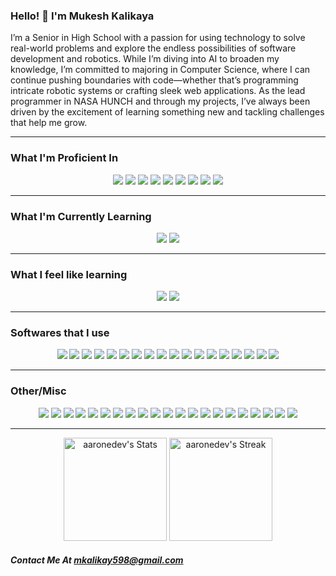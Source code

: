 ### Hello! 👋 I'm Mukesh Kalikaya

I’m a Senior in High School with a passion for using technology to solve real-world problems and explore the endless possibilities of software development and robotics. While I’m diving into AI to broaden my knowledge, I’m committed to majoring in Computer Science, where I can continue pushing boundaries with code—whether that’s programming intricate robotic systems or crafting sleek web applications. As the lead programmer in NASA HUNCH and through my projects, I’ve always been driven by the excitement of learning something new and tackling challenges that help me grow.

---

### What I'm Proficient In
<p align="center">
  <img src = "https://img.shields.io/badge/JavaScript-323330?style=for-the-badge&logo=javascript&logoColor=F7DF1E" />
  <img src = "https://img.shields.io/badge/Node.js-43853D?style=for-the-badge&logo=node.js&logoColor=white" />
  <img src = "https://img.shields.io/badge/HTML-239120?style=for-the-badge&logo=html5&logoColor=white" />
  <img src = "https://img.shields.io/badge/CSS-239120?&style=for-the-badge&logo=css3&logoColor=white" />
  <img src = "https://img.shields.io/badge/Swift-FA7343?style=for-the-badge&logo=swift&logoColor=white" />
  <img src = "https://img.shields.io/badge/React-20232A?style=for-the-badge&logo=react&logoColor=61DAFB" />
  <img src = "https://img.shields.io/badge/React_Native-20232A?style=for-the-badge&logo=react&logoColor=61DAFB" />
  <img src = "https://img.shields.io/badge/HTML5-E34F26?style=for-the-badge&logo=html5&logoColor=white" />
  <img src = "https://img.shields.io/badge/CSS3-1572B6?style=for-the-badge&logo=css3&logoColor=white" />
</p>

---

### What I'm Currently Learning
<p align = "center">
  <img src = "https://img.shields.io/badge/Java-ED8B00?style=for-the-badge&logo=openjdk&logoColor=white" />
  <img src = "https://img.shields.io/badge/TensorFlow-FF6F00?style=for-the-badge&logo=tensorflow&logoColor=white" />
</p>

---

### What I feel like learning
<p align = "center">
  <img src = "https://img.shields.io/badge/C%2B%2B-00599C?style=for-the-badge&logo=c%2B%2B&logoColor=white" />
  <img src = "https://img.shields.io/badge/Python-14354C?style=for-the-badge&logo=python&logoColor=white" />
</p>

---

### Softwares that I use
<p align = "center">
  <img src = "https://img.shields.io/badge/Opera-FF1B2D?style=for-the-badge&logo=Opera&logoColor=white" />
  <img src = "https://img.shields.io/badge/Microsoft_Edge-0078D7?style=for-the-badge&logo=Microsoft-edge&logoColor=white" />
  <img src = "https://img.shields.io/badge/Google_chrome-4285F4?style=for-the-badge&logo=Google-chrome&logoColor=white" />
  <img src = "https://img.shields.io/badge/Firefox_Browser-FF7139?style=for-the-badge&logo=Firefox-Browser&logoColor=white" />
  <img src = "https://img.shields.io/badge/Brave-FF1B2D?style=for-the-badge&logo=Brave&logoColor=white" />
  <img src = "https://img.shields.io/badge/Safari-FF1B2D?style=for-the-badge&logo=Safari&logoColor=white" />
  <img src = "https://img.shields.io/badge/Android-3DDC84?style=for-the-badge&logo=android&logoColor=white" />
  <img src = "https://img.shields.io/badge/iOS-000000?style=for-the-badge&logo=ios&logoColor=white" />
  <img src = "https://img.shields.io/badge/mac%20os-000000?style=for-the-badge&logo=apple&logoColor=white" />
  <img src = "https://img.shields.io/badge/Ubuntu-E95420?style=for-the-badge&logo=ubuntu&logoColor=white" />
  <img src = "https://img.shields.io/badge/Windows-0078D6?style=for-the-badge&logo=windows&logoColor=white" />
  <img src = "https://img.shields.io/badge/Arduino_IDE-00979D?style=for-the-badge&logo=arduino&logoColor=white" />
  <img src = "https://img.shields.io/badge/Visual_Studio-5C2D91?style=for-the-badge&logo=visual%20studio&logoColor=white" />
  <img src = "https://img.shields.io/badge/Visual_Studio_Code-0078D4?style=for-the-badge&logo=visual%20studio%20code&logoColor=white" />
  <img src = "https://img.shields.io/badge/App_Store-0D96F6?style=for-the-badge&logo=app-store&logoColor=white" />
  <img src = "https://img.shields.io/badge/Google_Play-414141?style=for-the-badge&logo=google-play&logoColor=white" />
  <img src = "https://img.shields.io/badge/windows%20terminal-4D4D4D?style=for-the-badge&logo=windows%20terminal&logoColor=white" />
  <img src = "https://img.shields.io/badge/powershell-5391FE?style=for-the-badge&logo=powershell&logoColor=white" />
</p>

---

### Other/Misc
<p align = "center">
  <img src = "https://img.shields.io/badge/Facebook-1877F2?style=for-the-badge&logo=facebook&logoColor=white" />
  <img src = "https://img.shields.io/badge/GitHub-100000?style=for-the-badge&logo=github&logoColor=white" />
  <img src = "https://img.shields.io/badge/Instagram-E4405F?style=for-the-badge&logo=instagram&logoColor=white" />
  <img src = "https://img.shields.io/badge/LinkedIn-0077B5?style=for-the-badge&logo=linkedin&logoColor=white" />
  <img src = "https://img.shields.io/badge/Snapchat-FFFC00?style=for-the-badge&logo=snapchat&logoColor=white" />
  <img src = "https://img.shields.io/badge/Stack_Overflow-FE7A16?style=for-the-badge&logo=stack-overflow&logoColor=white" />
  <img src = "https://img.shields.io/badge/YouTube-FF0000?style=for-the-badge&logo=youtube&logoColor=white" />
  <img src = "https://img.shields.io/badge/Git-F05032?style=for-the-badge&logo=git&logoColor=white" />
  <img src = "https://img.shields.io/badge/Epic%20Games-313131?style=for-the-badge&logo=Epic%20Games&logoColor=white" />
  <img src = "https://img.shields.io/badge/FIFA-B7312F?style=for-the-badge&logo=fifa&logoColor=white" />
  <img src = "https://img.shields.io/badge/Riot_Games-D32936?style=for-the-badge&logo=riot-games&logoColor=white" />
  <img src = "https://img.shields.io/badge/Steam-000000?style=for-the-badge&logo=steam&logoColor=white" />
  <img src = "https://img.shields.io/badge/Xbox-107C10?style=for-the-badge&logo=xbox&logoColor=white" />
  <img src = "https://img.shields.io/badge/Spotify-1ED760?&style=for-the-badge&logo=spotify&logoColor=white" />
  <img src = "https://img.shields.io/badge/Tidal-000000?style=for-the-badge&logo=Tidal&logoColor=white" />
  <img src = "https://img.shields.io/badge/YouTube_Music-FF0000?style=for-the-badge&logo=youtube-music&logoColor=white" />
  <img src = "https://img.shields.io/badge/Cloudflare-F38020?style=for-the-badge&logo=Cloudflare&logoColor=white" />
  <img src = "https://img.shields.io/badge/Canva-%2300C4CC.svg?&style=for-the-badge&logo=Canva&logoColor=white" />
  <img src = "https://img.shields.io/badge/Codecademy-FFF0E5?style=for-the-badge&logo=codecademy&logoColor=303347" />
  <img src = "https://img.shields.io/badge/Duolingo-58CC02?style=for-the-badge&logo=Duolingo&logoColor=white" />
  <img src = "https://img.shields.io/badge/Khan%20Academy-14BF96?style=for-the-badge&logo=Khan%20Academy&logoColor=white" />
</p>

---

<div class="badges-githubstats">
  <p align="center">
    <img src="https://github-readme-stats.vercel.app/api?username=mukesh-kalikaya&theme=tokyonight&show_icons=true&hide_border=true&count_private=true" alt="aaronedev's Stats" height="165">
    <img src="https://github-readme-streak-stats.herokuapp.com/?user=mukesh-kalikaya&theme=tokyonight&hide_border=true" alt="aaronedev's Streak" height="165">
  </p>
</div>

##### Contact Me At mkalikay598@gmail.com
